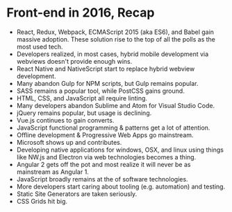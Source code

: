 # Front-end in 2016, Recap

* React, Redux, Webpack, ECMAScript 2015 (aka ES6), and Babel gain massive adoption. These solution rise to the top of all the polls as the most used tech.
* Developers realized, in most cases, hybrid mobile development via webviews doesn't provide enough wins.
* React Native and NativeScript start to replace hybrid webview development.
* Many abandon Gulp for NPM scripts, but Gulp remains popular.
* SASS remains a popular tool, while PostCSS gains ground.
* HTML, CSS, and JavaScript all require linting.
* Many developers abandon Sublime and Atom for Visual Studio Code.
* jQuery remains popular, but usage is declining.
* Vue.js continues to gain converts.
* JavaScript functional programming & patterns get a lot of attention.
* Offline development & Progressive Web Apps go mainstream.
* Microsoft shows up and contributes.
* Developing native applications for windows, OSX, and linux using things like NW.js and Electron via web technologies becomes a thing.
* Angular 2 gets off the pot and most realize it will never be as mainstream as Angular 1.
* JavaScript broadly remains at the of software technologies.
* More developers start caring about tooling (e.g. automation) and testing.
* Static Site Generators are taken seriously.
* CSS Grids hit big.